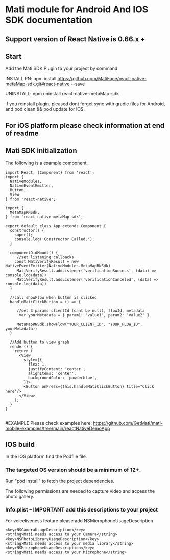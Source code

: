 # Mati module for Android And IOS SDK documentation

## Support version of React Native is 0.66.x +

## Start
Add the Mati SDK Plugin to your project by command

INSTALL RN: npm install https://github.com/MatiFace/react-native-metaMap-sdk.git#react-native --save

UNINSTALL: npm uninstall react-native-metaMap-sdk

if you reinstall plugin, pleased dont forget sync with gradle files for Android, and pod clean && pod update for iOS.

## For iOS platform please check information at end of readme

## Mati SDK initialization

The following is a example component.

```
import React, {Component} from 'react';
import {
  NativeModules,
  NativeEventEmitter,
  Button,
  View
} from 'react-native';

import {
  MetaMapRNSdk,
} from 'react-native-metaMap-sdk';

export default class App extends Component {
  constructor() {
    super();
    console.log('Constructor Called.');	
  }

  componentDidMount() {
	 //set listening callbacks
  	const MatiVerifyResult = new NativeEventEmitter(NativeModules.MetaMapRNSdk)
 	 MatiVerifyResult.addListener('verificationSuccess', (data) => console.log(data))
 	 MatiVerifyResult.addListener('verificationCanceled', (data) => console.log(data))
  }

  //call showFlow when button is clicked
  handleMatiClickButton = () => {

	 //set 3 params clientId (cant be null), flowId, metadata
  	  var yourMetadata = { param1: "value1", param2: "value2" }

   	 MetaMapRNSdk.showFlow("YOUR_CLIENT_ID", "YOUR_FLOW_ID", yourMetadata);
  }

  //Add button to view graph
  render() {
    return (
      <View
        style={{
          flex: 1,
          justifyContent: 'center',
          alignItems: 'center',
          backgroundColor: 'powderblue',
        }}>
        <Button onPress={this.handleMatiClickButton} title="Click here"/>
      </View>
    );
  }
}


```
#EXAMPLE
Please check examples here:
https://github.com/GetMati/mati-mobile-examples/tree/main/reactNativeDemoApp

## IOS build

In the IOS platform find the Podfile file. 

### The targeted OS version should be a minimum of 12+.
Run "pod install" to fetch the project dependencies.

The following permissions are needed to capture video and access the photo gallery.

### Info.plist – IMPORTANT add this descriptions to your project

For voiceliveness feature please add NSMicrophoneUsageDescription

```
<key>NSCameraUsageDescription</key>
<string>Mati needs access to your Camera</string>
<key>NSPhotoLibraryUsageDescription</key>
<string>Mati needs access to your media library</string>
<key>NSMicrophoneUsageDescription</key>
<string>Mati needs access to your Microphone</string>
```
